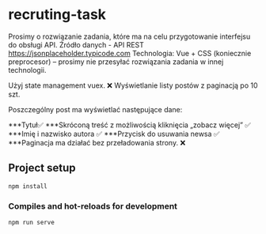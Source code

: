 # recruting-task
Prosimy o rozwiązanie zadania, które ma na celu przygotowanie interfejsu do obsługi API.
Źródło danych - API REST https://jsonplaceholder.typicode.com
Technologia: Vue + CSS (koniecznie preprocesor) – prosimy nie przesyłać rozwiązania zadania w innej technologii.

Użyj state management vuex. ❌
Wyświetlanie listy postów z paginacją po 10 szt.

Poszczególny post ma wyświetlać następujące dane:

  ***Tytuł✅
  ***Skróconą treść z możliwością kliknięcia „zobacz więcej” ✅
  ***Imię i nazwisko autora ✅
  ***Przycisk do usuwania newsa ✅
  ***Paginacja ma działać bez przeładowania strony. ❌

## Project setup
```
npm install
```

### Compiles and hot-reloads for development
```
npm run serve
```
